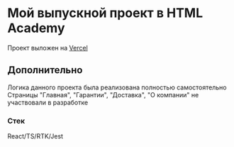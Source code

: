 # Мой выпускной проект в HTML Academy

Проект выложен на [Vercel](https://denisov-camera-shop.vercel.app/catalog/page_1/)

## Дополнительно

Логика данного проекта была реализована полностью самостоятельно  
Страницы "Главная", "Гарантии", "Доставка", "О компании" не участвовали в разработке

### Стек

React/TS/RTK/Jest

